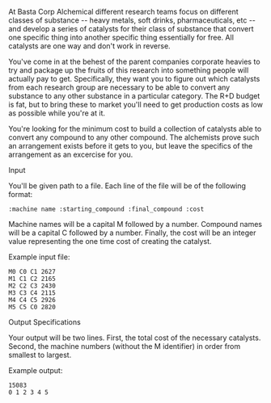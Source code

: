 At Basta Corp Alchemical different research teams focus on different classes of substance -- heavy metals, soft drinks, pharmaceuticals, etc -- and develop a series of catalysts for their class of substance that convert one specific thing into another specific thing essentially for free. All catalysts are one way and don't work in reverse.

You've come in at the behest of the parent companies corporate heavies to try and package up the fruits of this research into something people will actually pay to get. Specifically, they want you to figure out which catalysts from each research group are necessary to be able to convert any substance to any other substance in a particular category. The R+D budget is fat, but to bring these to market you'll need to get production costs as low as possible while you're at it.

You're looking for the minimum cost to build a collection of catalysts able to convert any compound to any other compound. The alchemists prove such an arrangement exists before it gets to you, but leave the specifics of the arrangement as an excercise for you.

Input

You'll be given path to a file. Each line of the file will be of the following format:

    :machine name :starting_compound :final_compound :cost


Machine names will be a capital M followed by a number. Compound names will be a capital C followed by a number. Finally, the cost will be an integer value representing the one time cost of creating the catalyst.

Example input file:

    M0 C0 C1 2627
    M1 C1 C2 2165
    M2 C2 C3 2430
    M3 C3 C4 2115
    M4 C4 C5 2926
    M5 C5 C0 2820


Output Specifications

Your output will be two lines. First, the total cost of the necessary catalysts. Second, the machine numbers (without the M identifier) in order from smallest to largest.

Example output:

    15083
    0 1 2 3 4 5
